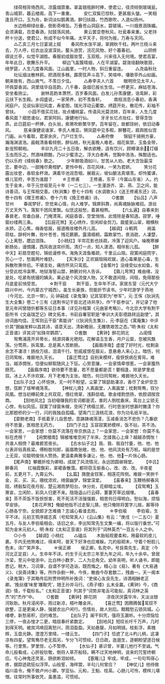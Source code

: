 <!-- { "loadSidebar": true } -->
　　绿荷相背倚西风，凉露烟霏重。翠盖银瓶醉时捧，使君公，径须倾倒玻璃瓮。青山城郭，暮云楼阁，高下一重重。
　　安仁双鬓已惊秋，更甚眉头皱。一笑相逢且开口，玉为舟，新词淡似鹅黄酒。醉归扶路，竹西歌吹，人道似扬州。
　　水边杨柳绿丝垂，倒影奇峰坠。万叠苍山洞庭水，碧玻璃，一川烟景涵珠媚。会须满载，百壶春酒，挝鼓荡风猗。
　　黄云罢亚卷秋风，社瓮春来重。父老持杯十分送，使君公，秋成不似今年痛。太平天子，将何为报，万寿与天同。
　　△乙亥三月七日宴湖上赋
　　春风吹水涨平湖，翠拥秋千柱。两叶兰桡斗来去，万人呼，红衣出没波深处。鳌头游赏，浣花风物，好个暮春初。
　　山阴修禊说兰亭，似觉平湖胜。春服初成靓妆莹，玉双瓶，兴来径入无何境。使君高宴，年年此日，歌舞乐升平。
　　柳边飞盖簇晴烟，人在平湖宴。碧潋瑶翻映歌扇，绮罗筵，人生几度春风面。江山画里，一时人物，斜日重留连。
　　△尧庙秋社
　　社坛烟淡散林鸦，把酒观多稼。霹雳弦声斗高下，笑喧哗，壤歌亭外山如画。朝来致有，西山爽气，不羡日夕佳。
　　△寿李夫人六首
　　眼明欣见太平人，环佩婴香润。洞里瑶华自高韵，八千春，袅烟已报长生信。一杯更买，麻姑苍海，安坐看扬尘。
　　谢林高韵本萧然，百岁春风面。白发儿孙羡康健，诰鸾鲜，彩云扶下长生殿。乡闾盛说，一家荣养，初不羡鱼轩。
　　南枝消息小春初，香满闲庭户。见说仙家旧风度，寿星图，瑞光浮动云衢婺。绣筵开处，散花传，彩袖不曾扶。
　　小园不借买花钱，妆点蟠桃宴。传语风光莫流转，百年来，人生几度春风面？细思谁似，君家阿妈，康健地行仙。
　　牙牙长忆点妆红，曾得含饴弄。此日筵前一杯捧，白头翁，紫箫吹断繁华梦。百年留在，故都琼树，依旧动春风。
　　慈亲康健说谁家，李氏人难亚。锵凤筵中见多暇，醉簪花，肩舆胜似宫门画。从今看取，君家余庆，门户烂生华。
　　△寿府僚
　　锦貂千骑朔方豪，瀚海渊波浩。画戟清香看倾倒，醉仙桃，秋光虽晚人难老。烟花紫禁，玉鱼金带，新宠照朝袍。
　　辛卯九月二十五日夜，解衣欲睡，适有饮兴，顾樽湛余，灯缀玉虫而乐之。然酒味颇酷，乃以少蜜渍之。浮大白者再，觉胸中浩浩，殊酣适也。仍以乐府《绛桃春》歌之。
　　少年鲸吸酒如川，甘苦从人劝。老大含饴最深恋，要中边，一甜掩尽黄柑酽。更怜中有，百花风味，一笑为君妍。
　　笑分花露出妆奁，香软金杯潋。满着华池润吾咽，展眉尖，坡仙酿法真堪羡。却怜蜜课，蜂儿官府，辛苦为谁甜？
　　☆王修甫
　　王修甫，东平（今属山东省）人。约生于金末，卒于元世祖至元十年（一二七三）。一生漫游齐、梁、燕、卫之间，能诗善词，与王恽相交善。《秋涧集》卷七十四有《水调歌头》《送王修甫东还》词，卷十四有《赠王修甫》、卷十六有《挽王修甫》诗。
　　○套数
　　【仙吕】八声甘州
　　春闺梦好，奈觉来心情，向人难学。锦屏斜靠，尚离魂脉脉难招。游丝万丈天外飞，落絮千团风里飘。似恁这般愁，着甚相熬。
　　【六幺遍】自春来到春衰老，帘垂白昼，门掩清宵。闲庭杳杳，空堂悄悄，此情除是春知道。寂寥，唾窗纱缕两三条。
　　【后庭花煞】无心绣作，空闲却金剪刀。眉蹙吴山翠，眼横秋水娇。正心焦，梅香低报，报道晚妆楼外月儿高。
　　【越调】斗鹌鹑
　　阙盖荷枯，辞柯叶舞，败叶苍苍，残花簌簌。露滴梧桐，霜欺翠竹。景消疏，人凄楚，心上离愁，腮边泪珠。
　　【小桃红】半帘花影也扶疏，冷落了迎风户。噪晚寒蝉断肠处，谩惆躇，西风夜送帘纤雨。清灯一点，知人潇洒，相伴影儿孤。
　　【醉中天】彩扇空题句，锦纸谩修书。海角天涯鱼雁疏，千里云山阻。寂寞闲庭院宇，芳心一寸，愁眉两叶难舒。
　　【天净沙】正欢娱阻隔欢娱，道心毒果是心毒，生拆散吹箫伴侣。不堪言处，痛伤怀凤只鸾孤。
　　【金蕉叶】没缘受似水如鱼，有分受此枕冷衾寒。地狱海誓山盟，肺腑对何人告诉。
　　【眉儿弯煞】难由绪，没是处，吃紧有统镘的姨夫。果必是个风流俊人物，又不敢道间阻，间阻，免得那些月底星前悄受苦。
　　☆荆干臣
　　荆干臣，生卒年不详。家居东营（元代大宁路兴中州，今内蒙古宁城西）。虽生长豪族，但能折节读书。少年时游学于燕地（今河北、北京一带）。元·钟嗣成《录鬼簿》记其官职为“参军”，元·王恽《狄涧先生大全集》卷二十三有《送荆书记干臣北还诗并序》，作“干臣参议”，并记录了他至元年间曾随忻都等东征日本事（详见孙楷第《元曲家考略》）。今北京大学有荆干臣所书《文庙瑞芝记》碑文拓本，书前自署官职是“奉训大夫彰德路转运副使”。其诗词曲均佳。王恽则云干臣“素能诗”（《狄涧先生集》），元·李庭在《寓庵集》中评价其“据幽发粹以昌其诗，语意天出，清新瞻丽，无雕镌艰苦之态。”明·朱权《太和正音谱》评其词“如珠帘鹦鹉”。
　　○套数
　　【黄钟】醉花阴北
　　△闺情
　　鸳鸯浦莲开并蒂长，桃源洞春光艳阳。花解语玉生香，月户云窗，忽被风飘荡。分莺燕，拆鸾凰，总是离人苦断肠。
　　【画眉序南】虚度了好时光，枕剩衾余怎不凄凉！肠拴万结，泪滴千行。愁戚戚恨在眉尖，意悬悬人来心上。暗伤，何日同鸳帐，难捱地久天长。
　　【喜迁莺北】自别来模样，瘦恹恹病在膏肓。难当，越添惆怅，恰便似柳絮随风上下狂。心劳意攘，一会家情牵恨惹，一会家腹热肠荒。
　　【画眉序南】欲待要不思量，若不思量都是谎！要相逢，除是梦里成双。冰上人不许欢娱，月下老难为主张。暗伤，何日同鸳帐，难捱地久天长。
　　【出队子北】心怀悒怏，无一时不盼望。尘蒙了锦瑟助凄凉，香尽了金炉空念想，弦断了瑶琴魂荡羡。
　　【神杖儿南】人离画堂，人离画堂；枕剩鸳鸯，钗分凤凰。想当初樽前席上共双双，偎红倚翠，浅斟低唱。歌金缕韵悠扬，依腔调按宫商。
　　【刮地风北】当初啜赚我的言词都是谎，害的人倒枕垂床。鸾台上尘锁无心傍，有似风狂。寂寞了绿窗朱幌，空闲了绣榻兰房。行时思坐时想甚时撇漾？你比那题桥的少一行，闪的我独自孤孀。望禹门三汲桃花浪，你为功名纸半张。
　　【耍鲍老南】手抵着牙儿自思想，意踌踌魂荡漾，玉减香消怎不悲伤？几番欲待不思量，医相思无药方。
　　【四门子北】玉容寂寞娇模样，饭不拈，茶不汤。一会家思，一会家想：你莫不流落在帝京旅店上？一会家思，一会家想：你莫不名标在虎榜？
　　【闹樊楼南】锦被堆堆空闲了半床，怎揉我心上痒？越越添惆怅！共谁人相傍？最难捱苦夜长。
　　【古水仙子北】我、我、我自忖量，他、他、他仪表非俗真栋梁。傅粉胜何郎，画眉欺张敞，他、他、他风流处有万桩。端的是世上无双，论聪明俊俏人赞扬。更温柔典雅多谦让，他、他、他一片俏心肠。
　　【尾声南】攀蟾折桂为卿相，成就了风流情况，永远团圆昼锦堂。
　　【中吕】醉春风
　　红袖霞飘彩，翠裙香散霭。都将窃玉偷香心，改、改、改。半夜星前，五更月下，九霄云外。
　　【幺篇】旖旎金钗客，相莲花阵侧。难娱一笑拚千金，买、买、买。珊枕浓欢，绮窗幽梦，锦堂深爱。
　　【喜春来】玉鞭杨柳春风陌，绣毂梨花夜月街，楚云湘雨梦阳台。休分处，花柳暗尘埃。
　　【双鸳鸯】玉箫哀，立闲阶，彩凤人归更不来。隐隐遥山行云碍，萋萋芳草远烟埋。
　　【喜春来】茶不茶饭不饭恹恹害，死不死活不活强强捱，相思何日得明白。愁似海，烦恼早安排。
　　【卖花声煞】俺疑他指不过走智儿猜，他只俺除将罢字儿揣，厮等待心肠各宁奈。女貌郎才怎难摘？志诚心看谁去败。
　　☆李伯瑜
　　李伯瑜，生平不详。元初王鹗序姬志真（号知常真人）《云山集》有云：“庚戌（一二五○）夏五月，与友人李伯瑜相会。话旧之余，李出知常先生文集一编，将以版行垂世。”可知为金末元初人。明·朱权《太和正音谱》将其列于“词林英杰”一百五十人之中。
　　○小令
　　【越调】小桃红
　　△磕瓜
　　木胎毡观要柔和，用最软的皮儿裹。手内无他煞难过，得来呵，普天下好净也应难躲。兀的般砌末，守着个粉脸儿色末，诨广笑声多。
　　☆侯正卿
　　侯正卿，名克中，号艮斋先生，真定（今河北正定县）人。生卒年不详。约生于元太宗三年至九年之间，年九十余卒。曾居汴梁，至元中徙浙中。比白林小数岁，二人为总角交。幼年丧明，听人诵书，即能悉记。稍大，习词章，自谓不学可造诣，既而悔之。精心治《易》，著有《大易通义》、《艮斋诗集》等。所作杂剧一种，今佚，散曲今存套数二，残曲一。天一阁本《录鬼簿》于其略传后附贾仲明所补挽词：“吏侯心友艮先生，诗酒相酬老正卿。‘挽丝缰’味里‘雕鞍凭’，随王孙并马行。《燕子楼》幺末全赢。《黄钟》今，《商调》情，千载标名。”《太和正音谱》列其于“词势非笔舌可能拟，真词林之英杰”的“杰作”中。
　　○套数
　　【黄钟】醉花阴
　　凉夜厌厌露华冷，天淡淡银河耿耿。秋月浸闲亭，雨过新凉，梧叶雕金并。
　　【喜迁莺】困腾腾鬓鸾钗不欲整，正是更阑人静，强披衣出户闲行。伤情处，故人别后。黯黯愁云锁凤城。心绪哽，新愁易积，旧约难恁。
　　【出队子】阑干斜凭，强将玉漏听。十分烦恼恰三停，一夜ゐ惶才二更，暗屈春纤紧数定。
　　【刮地风】短叹长吁千万声，几时到得天明。被宾鸿唤回离愁兴，雨泪盈盈。天如悬罄，月如明镜。桂影浮，素魄辉，玉盘光静。澄澄万里晴，一缕云生。
　　【四门子】恰遮了北斗杓儿柄，这凄凉有四星。望鸳鸯尽老无孤另，乍分飞可惯经。日日疏，迤逦生，逐朝盼望逐日候等。行里焦，梦里惊，心不暂停。
　　【水仙子】甚识曾，半霎儿他行不至诚。气命儿般看成，心肝般钦敬，倒将人草芥船轻。瞒不过天地神明，说来的咒誓终朝应。亏心神鬼还灵圣，肠欲断泪如倾。
　　【塞雁儿】牢成，牢成，一句句骂得心疼，据踪迹疏狂似浮萍。山般誓，海样盟，半句儿何曾应？
　　【神仗儿】他待做临川县令，俺不做卢州小卿。学亚仙、元和，王魁、桂英。心肠儿可怜，模样儿堪憎。往常时所事依凭，虽愚滥，可惯经。
